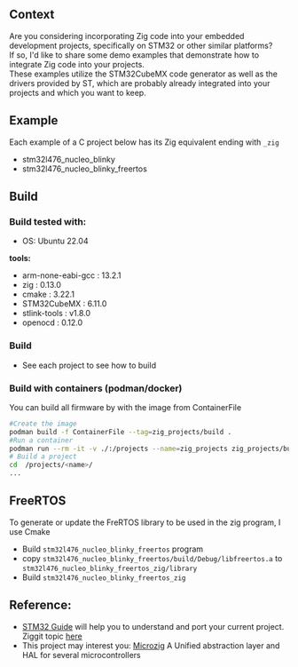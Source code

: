 ## Context

Are you considering incorporating Zig code into your embedded development projects, specifically on STM32 or other similar platforms?  
If so, I'd like to share some demo examples that demonstrate how to  integrate Zig code into your projects.  
These examples utilize the STM32CubeMX code generator as well as the drivers provided by ST, which are probably already integrated into your projects and which you want to keep.


## Example

Each example of a C project below has its Zig equivalent ending with `_zig`

- stm32l476_nucleo_blinky
- stm32l476_nucleo_blinky_freertos

## Build

### Build tested with:

- OS: Ubuntu 22.04

**tools:**

- arm-none-eabi-gcc : 13.2.1
- zig :  0.13.0
- cmake : 3.22.1
- STM32CubeMX : 6.11.0
- stlink-tools : v1.8.0
- openocd : 0.12.0

### Build

- See each project to see how to build

### Build with containers (podman/docker)

You can build all firmware by with the image from ContainerFile

```bash
#Create the image
podman build -f ContainerFile --tag=zig_projects/build .
#Run a container
podman run --rm -it -v ./:/projects --name=zig_projects zig_projects/build
# Build a project
cd  /projects/<name>/
...
```

## FreeRTOS

To generate or update the FreRTOS library to be used in the zig program, I use Cmake

- Build `stm32l476_nucleo_blinky_freertos` program
- copy `stm32l476_nucleo_blinky_freertos/build/Debug/libfreertos.a` to  `stm32l476_nucleo_blinky_freertos_zig/library`
- Build `stm32l476_nucleo_blinky_freertos_zig` 


## Reference:

- [STM32 Guide](https://github.com/Sazerac4/stm32-zig-porting-guide/tree/main) will help you to understand and port your current project. Ziggit topic [here](https://ziggit.dev/t/stm32-porting-guide-first-pass/4414)
- This project may interest you: [Microzig](https://github.com/ZigEmbeddedGroup/microzig) A Unified abstraction layer and HAL for several microcontrollers


